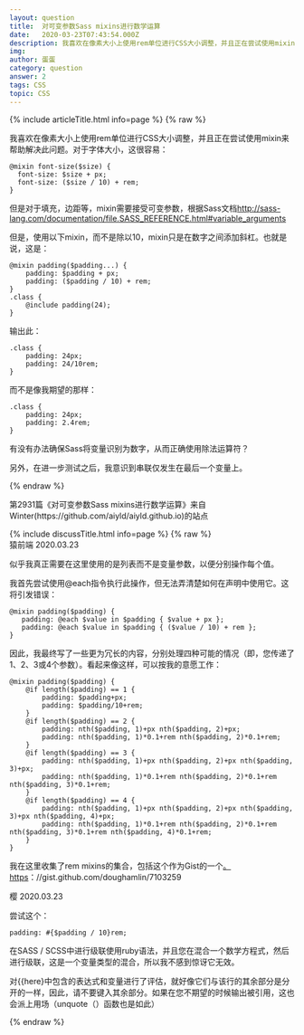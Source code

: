 ```yaml
---
layout: question
title:  对可变参数Sass mixins进行数学运算
date:   2020-03-23T07:43:54.000Z
description: 我喜欢在像素大小上使用rem单位进行CSS大小调整，并且正在尝试使用mixin来帮助解决此问题。对于字体大小，这很容易：\`mixin font-siz...
img: 
author: 蛋蛋
category: question
answer: 2
tags: CSS
topic: CSS
---
```

<div class="article-root">
  <div class="article">
    {% include articleTitle.html info=page %}
    {% raw %}
    <div class="article-content"><p><font style="vertical-align: inherit;"><font style="vertical-align: inherit;">我喜欢在像素大小上使用rem单位进行CSS大小调整，并且正在尝试使用mixin来帮助解决此问题。</font><font style="vertical-align: inherit;">对于字体大小，这很容易：</font></font></p>

<pre><code>@mixin font-size($size) {<font></font>
  font-size: $size + px;<font></font>
  font-size: ($size / 10) + rem;<font></font>
}<font></font>
</code></pre>

<p><font style="vertical-align: inherit;"><font style="vertical-align: inherit;">但是对于填充，边距等，mixin需要接受可变参数，根据Sass文档</font></font><a href="http://sass-lang.com/documentation/file.SASS_REFERENCE.html#variable_arguments" rel="noreferrer"><font style="vertical-align: inherit;"><font style="vertical-align: inherit;">http://sass-lang.com/documentation/file.SASS_REFERENCE.html#variable_arguments</font></font></a></p>

<p><font style="vertical-align: inherit;"><font style="vertical-align: inherit;">但是，使用以下mixin，而不是除以10，mixin只是在数字之间添加斜杠。</font><font style="vertical-align: inherit;">也就是说，这是：</font></font></p>

<pre><code>@mixin padding($padding...) {<font></font>
    padding: $padding + px;<font></font>
    padding: ($padding / 10) + rem;<font></font>
}<font></font>
.class {<font></font>
    @include padding(24);<font></font>
}<font></font>
</code></pre>

<p><font style="vertical-align: inherit;"><font style="vertical-align: inherit;">输出此：</font></font></p>

<pre><code>.class {<font></font>
    padding: 24px;<font></font>
    padding: 24/10rem;<font></font>
}<font></font>
</code></pre>

<p><font style="vertical-align: inherit;"><font style="vertical-align: inherit;">而不是像我期望的那样：</font></font></p>

<pre><code>.class {<font></font>
    padding: 24px;<font></font>
    padding: 2.4rem;<font></font>
}<font></font>
</code></pre>

<p><font style="vertical-align: inherit;"><font style="vertical-align: inherit;">有没有办法确保Sass将变量识别为数字，从而正确使用除法运算符？</font></font></p>

<p><font style="vertical-align: inherit;"><font style="vertical-align: inherit;">另外，在进一步测试之后，我意识到串联仅发生在最后一个变量上。</font></font></p></div>
    {% endraw %}
  </div>
  <p class="winter_mark">第2931篇《对可变参数Sass mixins进行数学运算》来自Winter(https://github.com/aiyld/aiyld.github.io)的站点</p>
  <div class="discuss-wrapper">
    {% include discussTitle.html info=page %}
    {% raw %}
    <div class="discuss-item">
        <div class="discuss-parent">
          <div class="discuss-meta">
            <span class="discuss-user">猿前端</span>
            <span class="discuss-time">2020.03.23</span>
          </div>
          <div class="discuss-comment"><p><font style="vertical-align: inherit;"><font style="vertical-align: inherit;">似乎我真正需要在这里使用的是列表而不是变量参数，以便分别操作每个值。</font></font></p>

<p><font style="vertical-align: inherit;"><font style="vertical-align: inherit;">我首先尝试使用@each指令执行此操作，但无法弄清楚如何在声明中使用它。</font><font style="vertical-align: inherit;">这将引发错误：</font></font></p>

<pre><code>@mixin padding($padding) {<font></font>
   padding: @each $value in $padding { $value + px };<font></font>
   padding: @each $value in $padding { ($value / 10) + rem };<font></font>
}<font></font>
</code></pre>

<p><font style="vertical-align: inherit;"><font style="vertical-align: inherit;">因此，我最终写了一些更为冗长的内容，分别处理四种可能的情况（即，您传递了1、2、3或4个参数）。</font><font style="vertical-align: inherit;">看起来像这样，可以按我的意愿工作：</font></font></p>

<pre><code>@mixin padding($padding) {<font></font>
    @if length($padding) == 1 {<font></font>
        padding: $padding+px;<font></font>
        padding: $padding/10+rem;<font></font>
    }<font></font>
    @if length($padding) == 2 {<font></font>
        padding: nth($padding, 1)+px nth($padding, 2)+px;<font></font>
        padding: nth($padding, 1)*0.1+rem nth($padding, 2)*0.1+rem;<font></font>
    }<font></font>
    @if length($padding) == 3 {<font></font>
        padding: nth($padding, 1)+px nth($padding, 2)+px nth($padding, 3)+px;<font></font>
        padding: nth($padding, 1)*0.1+rem nth($padding, 2)*0.1+rem nth($padding, 3)*0.1+rem;<font></font>
    }<font></font>
    @if length($padding) == 4 {<font></font>
        padding: nth($padding, 1)+px nth($padding, 2)+px nth($padding, 3)+px nth($padding, 4)+px;<font></font>
        padding: nth($padding, 1)*0.1+rem nth($padding, 2)*0.1+rem nth($padding, 3)*0.1+rem nth($padding, 4)*0.1+rem;<font></font>
    }<font></font>
}<font></font>
</code></pre>

<p><font style="vertical-align: inherit;"><font style="vertical-align: inherit;">我在这里收集了rem mixins的集合，包括这个作为Gist的一个</font><a href="https://gist.github.com/doughamlin/7103259"><font style="vertical-align: inherit;">。https</font></a><font style="vertical-align: inherit;">：//gist.github.com/doughamlin/7103259</font></font><a href="https://gist.github.com/doughamlin/7103259"><font style="vertical-align: inherit;"></font></a></p></div>
        </div></div><div class="discuss-item">
        <div class="discuss-parent">
          <div class="discuss-meta">
            <span class="discuss-user">樱</span>
            <span class="discuss-time">2020.03.23</span>
          </div>
          <div class="discuss-comment"><p><font style="vertical-align: inherit;"><font style="vertical-align: inherit;">尝试这个：</font></font></p>

<pre><code>padding: #{$padding / 10}rem;
</code></pre>

<p><font style="vertical-align: inherit;"><font style="vertical-align: inherit;">在SASS / SCSS中进行级联使用ruby语法，并且您在混合一个数学方程式，然后进行级联，这是一个变量类型的混合，所以我不感到惊讶它无效。</font></font></p>

<p><font style="vertical-align: inherit;"><font style="vertical-align: inherit;">对{{here}中包含的表达式和变量进行了评估，就好像它们与该行的其余部分是分开的一样，因此，请不要键入其余部分。</font><font style="vertical-align: inherit;">如果在您不期望的时候输出被引用，这也会派上用场（unquote（）函数也是如此）</font></font></p></div>
        </div></div>
    {% endraw %}
  </div>
<div>
